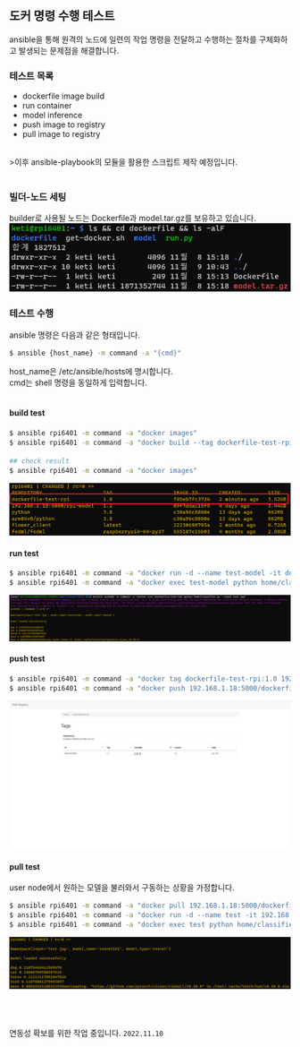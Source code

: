 ## 도커 명령 수행 테스트
ansible을 통해 원격의 노드에 일련의 작업 명령을 전달하고 수행하는 절차를 구체화하고 발생되는 문제점을 해결합니다.<br>

### 테스트 목록
- dockerfile image build
- run container
- model inference
- push image to registry
- pull image to registry
<br>
>이후 ansible-playbook의 모듈을 활용한 스크립트 제작 예정입니다.<br>
<Br>

### 빌더-노드 세팅
builder로 사용될 노드는 Dockerfile과 model.tar.gz를 보유하고 있습니다.<br>
![](./img4doc/builder.png)

### 테스트 수행
ansible 명령은 다음과 같은 형태입니다.
```bash
$ ansible {host_name} -m command -a "{cmd}"
```
host_name은 /etc/ansible/hosts에 명시합니다.<br>
cmd는 shell 명령을 동일하게 입력합니다.<br>
<br>

#### build test
```bash
$ ansible rpi6401 -m command -a "docker images"
$ ansible rpi6401 -m command -a "docker build --tag dockerfile-test-rpi:1.0 dockerfile/"

## check result
$ ansible rpi6401 -m command -a "docker images"
```
![](./img4doc/img-build.png)

#### run test
```bash
$ ansible rpi6401 -m command -a "docker run -d --name test-model -it dockerfile-test-rpi:1.0"
$ ansible rpi6401 -m command -a "docker exec test-model python home/classifier.py"
```
![](./img4doc/run-model.png)

#### push test
```bash
$ ansible rpi6401 -m command -a "docker tag dockerfile-test-rpi:1.0 192.168.1.18:5000/dockerfile-test-rpi:1.0"
$ ansible rpi6401 -m command -a "docker push 192.168.1.18:5000/dockerfile-test-rpi:1.0"
```
![](./img4doc/push-list.png)

#### pull test
user node에서 원하는 모델을 불러와서 구동하는 상황을 가정합니다.
```bash
$ ansible rpi6401 -m command -a "docker pull 192.168.1.18:5000/dockerfile-test-rpi:1.0"
$ ansible rpi6401 -m command -a "docker run -d --name test -it 192.168.1.18:5000/dockerfile-test-rpi:1.0"
$ ansible rpi6401 -m command -a "docker exec test python home/classifier.py"
```
![](./img4doc/user-run.png)

<br><br><br>
연동성 확보를 위한 작업 중입니다. ```2022.11.10```
